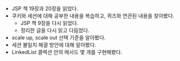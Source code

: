 - JSP 책 19장과 20장을 읽었다.
- 쿠키와 세션에 대해 공부한 내용을 복습하고, 퀴즈와 연관된 내용을 찾아봤다.
  + JSP 책 9장을 다시 읽었다.
  + 정리한 글을 다시 읽고 다듬었다.
- scale up, scale out 선택 기준을 알아봤다.
- 세션 불일치 해결 방안에 대해 알아봤다.
- LinkedList 콜렉션 안의 메서드 몇 개를 구현해봤다.
